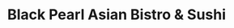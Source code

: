 ---
layout: place
title: "Black Pearl Asian Bistro & Sushi"
permalink: /utah/logan/black-pearl-asian-bistro-sushi.html
stateAbbr: UT
stateName: Utah
cityName: Logan
place_id: ChIJQezNG5h9VIcRrYbZeXD6ZVw
photos:
  - name: >-
      places/ChIJQezNG5h9VIcRrYbZeXD6ZVw/photos/AeeoHcKKtIxCkUQTRPq4_oS7naXLpAVDeeWiEYq-OWqttYvo2y-1SL-7VOuIocEoz5IGBWTSMn0ALPl-zTQT7iJeKbdbhlqXssrr7yrxEuYe6FFQJjc-ihY3IY2EEfQ6caogQdqX-7tuSyCFSxRu_kIclJnG8VgV4aO5jgtfIkKJE0TdrknlSylnisstpwpRmuL0oki5R7BZ8ImZzE7dM3Vw8vqdncZ_RP5toJYqN9IzG6Y8BgKZw7cjfEqCbOz2E_hgwUDvK8UCIbZvjw9Qi4c96lAW72OXAV15RUDYTS08G59avQ
    widthPx: 1080
    heightPx: 1080
    authorAttributions:
      - displayName: Black Pearl Asian Bistro & Sushi
        uri: https://maps.google.com/maps/contrib/116470852232150257695
        photoUri: >-
          https://lh3.googleusercontent.com/a-/ALV-UjWXqSSCRWLxQGI5ItdngaXAN8txSmtmWsYKKi7Bb_4QL7DXO7s=s100-p-k-no-mo
    flagContentUri: >-
      https://www.google.com/local/imagery/report/?cb_client=maps_api_places.places_api&image_key=!1e10!2sAF1QipMrS82oQ7f_aw35YF9R0q-IDHEgkUZhFjiXVZ_u&hl=en-US
    googleMapsUri: >-
      https://www.google.com/maps/place//data=!3m4!1e2!3m2!1sAF1QipMrS82oQ7f_aw35YF9R0q-IDHEgkUZhFjiXVZ_u!2e10!4m2!3m1!1s0x87547d981bcdec41:0x5c65fa7079d986ad
  - name: >-
      places/ChIJQezNG5h9VIcRrYbZeXD6ZVw/photos/AeeoHcKouFCDKZ12H4TY_90Ucet7V3vign0bqOYxSeRd6VGlbDEupaTzLUAPGsR59yUIZiXNEl_KP7vMv6XmcCIKnF-h8VcQ3UxxOFbd71gfX2HJmtaptiGW_zTd2QJW8PLrrUIXMHKlg_DG61M9zGiwq25ELeSx8SvSJxbRjgWuo4b9a5vGNfvJyWAKWpdPlOiEEBtnGKBqinZ8O4j5Q-g-Y25H6P_j5tpbVO3HqFWWvNWHM8HDzr0IJ6mpOvEAyynIlLm3hzvfcDj6uX1FPaxTJ-Sx_ity86VtTegpjICveK6LLg
    widthPx: 1080
    heightPx: 1080
    authorAttributions:
      - displayName: Black Pearl Asian Bistro & Sushi
        uri: https://maps.google.com/maps/contrib/116470852232150257695
        photoUri: >-
          https://lh3.googleusercontent.com/a-/ALV-UjWXqSSCRWLxQGI5ItdngaXAN8txSmtmWsYKKi7Bb_4QL7DXO7s=s100-p-k-no-mo
    flagContentUri: >-
      https://www.google.com/local/imagery/report/?cb_client=maps_api_places.places_api&image_key=!1e10!2sAF1QipO2O86ltfd-ZPPd70hLrUvOdy9CCBNdcZQF62G-&hl=en-US
    googleMapsUri: >-
      https://www.google.com/maps/place//data=!3m4!1e2!3m2!1sAF1QipO2O86ltfd-ZPPd70hLrUvOdy9CCBNdcZQF62G-!2e10!4m2!3m1!1s0x87547d981bcdec41:0x5c65fa7079d986ad
  - name: >-
      places/ChIJQezNG5h9VIcRrYbZeXD6ZVw/photos/AeeoHcJBciQZ05Osi_wLvgySclMKIPS6stdLJxQCh3WpUFrzjBxCA14xv5TddS-dEyyCUQiR08Gu6kYKTumS0InwG7MqJvcq0p0NytLk1YaTrn0MF5sRX7jjVfaCI2CJhmIv8nmFB1EdR4hRlKON3XidL-ef88j7KVaKF-g98AgT848k3tf2w3ZFASpS3IMZxkZ85_oCK4HyBTFqdIbHGCZyJTaUOHlSOf_rpe3GCcpMn1kIbUsLKQZ92B9r3CX6UCtt_oIt1duOWjOU6z8oIZCrVZXEIg-9R-Pr2hDAgmZRQMGMnktAmhccBnX_v2nG1fVwpbHOcO00m2pZKxU8Pm8KX2NHGbBVKbXXYIuVeBSAGKTc5U8vSiZL6dpiN3UqtGNPccIismQsTyNXZSS59asW-KG9imhe_IzMeFaUaBtOV9FdsQ
    widthPx: 2992
    heightPx: 2992
    authorAttributions:
      - displayName: Suckadave
        uri: https://maps.google.com/maps/contrib/108244383015201500015
        photoUri: >-
          https://lh3.googleusercontent.com/a-/ALV-UjVxwd_urdp99JX1f5rtSx3Cnmov6V8PV38nLn7ZqueEW3tUfmGE6A=s100-p-k-no-mo
    flagContentUri: >-
      https://www.google.com/local/imagery/report/?cb_client=maps_api_places.places_api&image_key=!1e10!2sCIHM0ogKEICAgIDPvdHwRQ&hl=en-US
    googleMapsUri: >-
      https://www.google.com/maps/place//data=!3m4!1e2!3m2!1sCIHM0ogKEICAgIDPvdHwRQ!2e10!4m2!3m1!1s0x87547d981bcdec41:0x5c65fa7079d986ad
  - name: >-
      places/ChIJQezNG5h9VIcRrYbZeXD6ZVw/photos/AeeoHcIli_xBruB31ECaSD1xM2o9Hid1Le_BKdgEQCL4eXtskTay9DAzvHpu6dZx0hb0yx0wrdhmVW-c5NVoPSoMPsYBq_TIPXp12_Cb_yJwyxvKykpmPi0ylqtfJ2bbIRYUxTMhssvY1HkoJ-y8BTkAvQDBd4PdNapAAeHWP8t7GyEjQi_jwTzm6Hox6y5dsV2awST-FnOM3dMVxXtzkFTeX1BJ00R7CNi-0npNA-FnSK7-vRfP6pqegsosiOHIB1XchJPRZI0HckySau-FAjJ-z0tuWK5IHKHRzJBguQ9cnuL7vCc1nJjvH2yQQwC2L2lGK1Dd-IeGIwgUpWjbqNmk3zM-fBeqgY4fgqC4JUkiOpYs0J8rgCEyTpihxAH9G5dx46pamVHK8Y27pIT2BiqBXuu3X-JMvG6Mw4sG2djLydJBmpT4
    widthPx: 4800
    heightPx: 3600
    authorAttributions:
      - displayName: Aiden Pearson
        uri: https://maps.google.com/maps/contrib/106419558127806196770
        photoUri: >-
          https://lh3.googleusercontent.com/a-/ALV-UjVihjTv7FF1ErQNtIj8_53EamW3l_a6dkp6EMEq1R3pITgRXvqg=s100-p-k-no-mo
    flagContentUri: >-
      https://www.google.com/local/imagery/report/?cb_client=maps_api_places.places_api&image_key=!1e10!2sCIHM0ogKEICAgMDQ6bKpwQE&hl=en-US
    googleMapsUri: >-
      https://www.google.com/maps/place//data=!3m4!1e2!3m2!1sCIHM0ogKEICAgMDQ6bKpwQE!2e10!4m2!3m1!1s0x87547d981bcdec41:0x5c65fa7079d986ad
  - name: >-
      places/ChIJQezNG5h9VIcRrYbZeXD6ZVw/photos/AeeoHcJ0eFobkZB8tM1xjrBrNUc05QVFQ72StPNV-oa-x1alNrIXZ8xIynL3k2Qdx6ZTXZ148BLH5h48eVGH3USFoNYJJ8JcHNHLYAQM7kKIfZ-l0-krYMTMgPzSzhgOzEXcg8mzRUK0R5Z25Qv_eES3YhI1R7bxiUFtLIJXiq2_gN8ssymVIv2drpZXq0HkAPCWm8Hjw7cYTvMIilIFPX00wvhtk9I1MCfP4dncHc_EoUyci3FOqtknFX7wkZkBMNsN7EJyUIUUnrIZTm5c_Eqj4LuoGj-mSmqvJzxKGbW-EdVXUTSQyEytobd2Te3xSPY0Tk2vQkE_Y_MuGzZvYjMQSbUFPku79PxAjg_7pYKsVphDImLjlqgWPFOVVb63DwvZ7Ok5wFppj7wuoDwAV2x99QaLnaIJ4DrUdWlQ8fuyS-AqOzt1
    widthPx: 4032
    heightPx: 3024
    authorAttributions:
      - displayName: Daniel Webb
        uri: https://maps.google.com/maps/contrib/107648117572765215337
        photoUri: >-
          https://lh3.googleusercontent.com/a-/ALV-UjWGnw_WE33XJXtod_LzK4hNb8iIrWYMRyTxU_qZn6UPyY1gVaPf=s100-p-k-no-mo
    flagContentUri: >-
      https://www.google.com/local/imagery/report/?cb_client=maps_api_places.places_api&image_key=!1e10!2sCIHM0ogKEICAgID40prFggE&hl=en-US
    googleMapsUri: >-
      https://www.google.com/maps/place//data=!3m4!1e2!3m2!1sCIHM0ogKEICAgID40prFggE!2e10!4m2!3m1!1s0x87547d981bcdec41:0x5c65fa7079d986ad
  - name: >-
      places/ChIJQezNG5h9VIcRrYbZeXD6ZVw/photos/AeeoHcL6KBknDQ5B5STiq8TqpgkuYXRIEQti_a3JQRlvnhMwHnUibChtvTSd0ooFFYl1oM0C4sTGmeixtT2iJ7NtKWLdxgq1JRjqQee-nIS37sXRKQ1Aj2CqCVojUJgLcFFQ62tUa2lk-rlVwZtx81E3u50ycmPKEMT4RNsKyhuinzQskz1upuAKMfQBgu1iJncRKx_skIV4MnmDHW3E7sfexBltRgNchnij0VChbGh1a4M6DLM2QZ3w_1IaGpt58NrHeeDPvie8N6vwhHMTBsLytCFSDKX4hwT-L_XWDOoVRa0V_wz4KyYVhTATEgjkTPGN_coZAhw2fFlqCtLN1c_xmmot-u2huD00aWMg9wtPMUU2Jk2PutBvn84CBn24BwxdGwKCy9f2DTAaUFnW8DiDF_hf-VT2ZZQ3n8aTeQ_Njik
    widthPx: 2992
    heightPx: 2992
    authorAttributions:
      - displayName: Suckadave
        uri: https://maps.google.com/maps/contrib/108244383015201500015
        photoUri: >-
          https://lh3.googleusercontent.com/a-/ALV-UjVxwd_urdp99JX1f5rtSx3Cnmov6V8PV38nLn7ZqueEW3tUfmGE6A=s100-p-k-no-mo
    flagContentUri: >-
      https://www.google.com/local/imagery/report/?cb_client=maps_api_places.places_api&image_key=!1e10!2sCIHM0ogKEICAgIDPvZGMKA&hl=en-US
    googleMapsUri: >-
      https://www.google.com/maps/place//data=!3m4!1e2!3m2!1sCIHM0ogKEICAgIDPvZGMKA!2e10!4m2!3m1!1s0x87547d981bcdec41:0x5c65fa7079d986ad
  - name: >-
      places/ChIJQezNG5h9VIcRrYbZeXD6ZVw/photos/AeeoHcKrB-avsW0FRptzBtsEPqLjLPaxgTIEygVdty2GG2Uu5jFuqWLk6mxe9Z2drotGWRp5ACYfDjsuujlYYjhKmDMbOJ9VDTPPSQHxSWbQ9RrO33jg2WgcAki_5AMs7Nfv1hwRy9V5ZcyghM_2T0t1HWD2OKvt_j7pdQ1-4Bzvbz06nyEbHPNMt1QrG0q17x7NnZEsyNyqt9-tvdDSYQS3nOCvxOgjbrr46uyohxhWjy4gmTt77uxvnfAdFhjmwXAkGWqV71cgRUQcyrSWp1f7UgacWqWRpzl8lmcQliXizviX56F38jI1qDPQh3Zay3lCZXYwY_C1sYDQqF0glXo_Y_3qBz6l0iDuFWeOd2B-7j7xREIWiCCpo1z77XoZ-ZschUAbTJmIpJRDgNoUj6jM2Dl-JuJNS01V21apuouhKrJxhREo
    widthPx: 4096
    heightPx: 2304
    authorAttributions:
      - displayName: Leigh Donaldson
        uri: https://maps.google.com/maps/contrib/100341436918364233060
        photoUri: >-
          https://lh3.googleusercontent.com/a-/ALV-UjU1ss4BD9SiGhNlKynNkJlkylx9ej62Mo2FImIH3BhefvcKjIcYlw=s100-p-k-no-mo
    flagContentUri: >-
      https://www.google.com/local/imagery/report/?cb_client=maps_api_places.places_api&image_key=!1e10!2sCIHM0ogKEICAgICrzaaMzgE&hl=en-US
    googleMapsUri: >-
      https://www.google.com/maps/place//data=!3m4!1e2!3m2!1sCIHM0ogKEICAgICrzaaMzgE!2e10!4m2!3m1!1s0x87547d981bcdec41:0x5c65fa7079d986ad
  - name: >-
      places/ChIJQezNG5h9VIcRrYbZeXD6ZVw/photos/AeeoHcIfYMA6Ayn_lIhA3y2bU7nn5J-A6mn3b7jW-IwWumEV5_7nJJ7z24lfekGdeXLnNgBxuwHDU-AIGnlZzijk5sExN-x70sMJY6xCsyNjcGrs-tblG3LrqlG_JatDqzIN5pD3r5PSAyRJC3s03xG1hIX90iwT6Jr8PFKza9nlY_xhUBorxjDVk5KUKPrRYmdiDjZ7_Jqtaw0TJDQf1Xz8e2_NlgP_XrDq6t_3VssvOqq8pCPR2Me7DC5CDjm-DcmuIPZWd3LaVkJ04IieoSTBQIFY4F-K6C8lJvbsrxQZ-WE96-tptmX5NCeBwbYfqzapcyb9sR-VlN4rvxhn1XZf_28qltCSbaW1Mcnz5c-eFIQvthNVfAc5smDng6WpCtd-bZGT0WwVuZr--Vd0ebaWUnRdjZQAXkGXQ3O2M8XQxx-iCw
    widthPx: 3600
    heightPx: 4800
    authorAttributions:
      - displayName: Aiden Pearson
        uri: https://maps.google.com/maps/contrib/106419558127806196770
        photoUri: >-
          https://lh3.googleusercontent.com/a-/ALV-UjVihjTv7FF1ErQNtIj8_53EamW3l_a6dkp6EMEq1R3pITgRXvqg=s100-p-k-no-mo
    flagContentUri: >-
      https://www.google.com/local/imagery/report/?cb_client=maps_api_places.places_api&image_key=!1e10!2sCIHM0ogKEICAgMDQ6bKpIQ&hl=en-US
    googleMapsUri: >-
      https://www.google.com/maps/place//data=!3m4!1e2!3m2!1sCIHM0ogKEICAgMDQ6bKpIQ!2e10!4m2!3m1!1s0x87547d981bcdec41:0x5c65fa7079d986ad
  - name: >-
      places/ChIJQezNG5h9VIcRrYbZeXD6ZVw/photos/AeeoHcJBeuBN1NHQTrJsnadWgxEprLjB1jn6Rk_TJO8BSaKMnJKBS8lvfzEbdJK4SJXPxw0oVcfPxqDGSIJDLSnugSRYmfnVZqApmQPBoNj7CiS6-OrTxBzKDrffHuNk6bsUOEEU7-QEpRsp8t0svzlOQJjht8Dj80Y2hkM2pKgshU8AV1dyqhy6iDvCJaHqjYCv7Gn3jV8V6J5NAcwZyePmBsI7N3rLrNFKbwN633_DrVOkmFolBDu4x53vTrgJKN_KAMCmsDLeolb5sYujTLwkndsKE7X_FO1iuhbgfzcFSGnc3bES66ZXVjzmagepU-IW6SGntq3QwYhcZuuqStSLRXT_kqCTIXvupY5Vl0bzs_ct1CBgkijox50xZlyZWN3yOeTYXx1FRV26jZdeGf7JvMVjnwp63L5KTfg9DeElZpE
    widthPx: 2448
    heightPx: 3264
    authorAttributions:
      - displayName: kelsey young
        uri: https://maps.google.com/maps/contrib/108328990352772659850
        photoUri: >-
          https://lh3.googleusercontent.com/a-/ALV-UjVMZrPEfXGCuLjQiumW4tJwHOu-l_GnDhBYFh3ErdwQSb2eX-n6=s100-p-k-no-mo
    flagContentUri: >-
      https://www.google.com/local/imagery/report/?cb_client=maps_api_places.places_api&image_key=!1e10!2sCIHM0ogKEICAgID53JShfw&hl=en-US
    googleMapsUri: >-
      https://www.google.com/maps/place//data=!3m4!1e2!3m2!1sCIHM0ogKEICAgID53JShfw!2e10!4m2!3m1!1s0x87547d981bcdec41:0x5c65fa7079d986ad
  - name: >-
      places/ChIJQezNG5h9VIcRrYbZeXD6ZVw/photos/AeeoHcL9lJ6fGZM6SgpIzHTJARoLt5ERU32Z_8ae8nElNilLs7A4xxXxASvE_V0L87xJJIpxTmazf8_06TiBzdBgJUQblGpZlOr6uV32gOW6XYuvzi02Yn3FUz-oEWv3x1G2ZrFJBvGMqVqtibBHMYBXYMSdYtfSSawgA25DXFVo4qoqRRG4JZOBV4OlOUAy0_41DN9vrIAx-BKK4psQuaIeRZlcP_6qDMLfPPO6l2qNAD5-yZnuXRwjr3VoV800aYBiKyRctO-YrLT19pOZa3frhWjJGOu-ykR9DeqidAE0rJjsc2azlO6iDgrK5H5zf4kVlIo34ZwGcBzUS0QeAPSxRQDwaztAF83HEddYt7YergLymKtEIwAUxe5OJIwOEvMDDcGl5LGWnKu4vkXvju-AOQqq4DcaZo9wZaGAbfnuMLW7GG0X
    widthPx: 4032
    heightPx: 3024
    authorAttributions:
      - displayName: TeaSweet
        uri: https://maps.google.com/maps/contrib/100817674135669431334
        photoUri: >-
          https://lh3.googleusercontent.com/a-/ALV-UjVSJNzwxdm8ckWLeJz-DL0WNIYVy73c32-d0KKC3p__4HFI0vX6=s100-p-k-no-mo
    flagContentUri: >-
      https://www.google.com/local/imagery/report/?cb_client=maps_api_places.places_api&image_key=!1e10!2sCIHM0ogKEICAgIDEmKexowE&hl=en-US
    googleMapsUri: >-
      https://www.google.com/maps/place//data=!3m4!1e2!3m2!1sCIHM0ogKEICAgIDEmKexowE!2e10!4m2!3m1!1s0x87547d981bcdec41:0x5c65fa7079d986ad
address: '2095 Main St # C, Logan, UT 84341, USA'
street: '2095 Main St # C'
city: Logan
state: UT
zip: '84341'
country: USA
neighborhood: null
latitude: '41.770833'
longitude: '-111.835278'
accessibility_options:
  wheelchairAccessibleParking: true
  wheelchairAccessibleEntrance: true
  wheelchairAccessibleRestroom: true
  wheelchairAccessibleSeating: true
business_status: OPERATIONAL
name: Black Pearl Asian Bistro & Sushi
google_maps_links:
  directionsUri: >-
    https://www.google.com/maps/dir//''/data=!4m7!4m6!1m1!4e2!1m2!1m1!1s0x87547d981bcdec41:0x5c65fa7079d986ad!3e0
  placeUri: https://maps.google.com/?cid=6658002985124726445
  writeAReviewUri: >-
    https://www.google.com/maps/place//data=!4m3!3m2!1s0x87547d981bcdec41:0x5c65fa7079d986ad!12e1
  reviewsUri: >-
    https://www.google.com/maps/place//data=!4m4!3m3!1s0x87547d981bcdec41:0x5c65fa7079d986ad!9m1!1b1
  photosUri: >-
    https://www.google.com/maps/place//data=!4m3!3m2!1s0x87547d981bcdec41:0x5c65fa7079d986ad!10e5
primary_type: Japanese Restaurant
opening_hours:
  regular: null
  current: null
secondary_opening_hours:
  regular:
    weekdayDescriptions: null
    type: null
  current:
    weekdayDescriptions: null
    type: null
phone: (435) 750-0888
price_level: PRICE_LEVEL_INEXPENSIVE
price_range: $10 &ndash; $20
rating: '4.4'
rating_count: 855
website: https://www.blackpearl84341.com/
description: null
reviews: null
parking_options: null
payment_options: null
allow_dogs: null
curbside_pickup: null
delivery: null
dine_in: null
good_for_children: null
good_for_groups: null
good_for_sports: null
live_music: null
menu_for_children: null
outdoor_seating: null
reservable: null
restroom: null
serves_beer: null
serves_breakfast: null
serves_brunch: null
serves_cocktails: null
serves_coffee: null
serves_dinner: null
serves_dessert: null
serves_lunch: null
serves_vegetarian_food: null
serves_wine: null
takeout: null

---